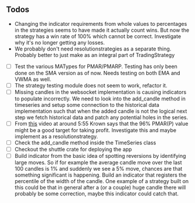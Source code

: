 ## Todos
- Changing the indicator requirements from whole values to percentages in the strategies seems to have made it actually count wins. But now the strategy has a win rate of 100% which cannot be correct. Investigate why it's no longer getting any losses. 
- We probably don't need resolutionstrategies as a separate thing. Probably better to just make as an integral part of TradingStrategy
- [ ] Test the various MATypes for PMAR/PMARP. Testing has only been done on the SMA version as of now. Needs testing on both EMA and VWMA as well.
- [ ] The strategy testing module does not seem to work, refactor it.
- [ ] Missing candles in the websocket implementation is causing indicators to populate incorrectly. We need to look into the add_candle method in timeseries and setup some connection to the historical data implementation such that when the added candle is not the logical next step we fetch historical data and patch any potential holes in the series.
- [ ] From [this](https://www.youtube.com/watch?v=OinAn0dY33E) video at around 5:55 Krown says that the 96% PMAR(P) value might be a good target for taking profit. Investigate this and maybe implement as a resolutionstrategy.
- [ ] Check the add_candle method inside the TimeSeries class
- [ ] Checkout the shuttle crate for deploying the app
- [ ] Build indicator from the basic idea of spotting reversions by identifying large moves. So if for example the average candle move over the last 100 candles is 1% and suddenly we see a 5% move, chances are that something significant is happening. Build an indicator that registers the percentile of the width of the candle. One example of a strategy built on this could be that in general after a (or a couple) huge candle there will probably be some correction, maybe this indicator could catch that.
